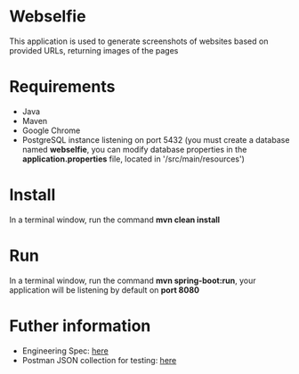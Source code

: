 # Webselfie
This application is used to generate screenshots of websites based on provided URLs, returning images of the pages

# Requirements
- Java
- Maven
- Google Chrome
- PostgreSQL instance listening on port 5432 (you must create a database named **webselfie**, you can modify database properties in the **application.properties** file, located in '/src/main/resources')


# Install
In a terminal window, run the command **mvn clean install** 

# Run
In a terminal window, run the command **mvn spring-boot:run**, your application will be listening by default on **port 8080**

# Futher information
- Engineering Spec: [here](https://drive.google.com/open?id=1nUgPUltdoGU_ex8l361sGMcOf6dUUH_35h_duNNoeYE)
- Postman JSON collection for testing: [here](https://drive.google.comspri/open?id=1sFpfpSKLeDveonUTxguF0uf6X46__VfQ)